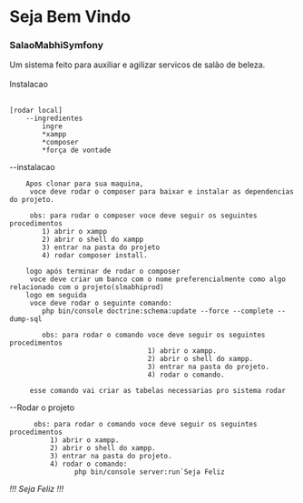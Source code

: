 <h1>Seja Bem Vindo</h1>
    <h3>SalaoMabhiSymfony</h3>
    Um sistema feito para auxiliar e agilizar servicos de salão de beleza.

<br>
<br>    
Instalacao
<br>
<br>
    
    [rodar local]
        --ingredientes
            ingre
            *xampp
            *composer
            *força de vontade
--instalacao
<br>

        Apos clonar para sua maquina,
         voce deve rodar o composer para baixar e instalar as dependencias do projeto.
         
         obs: para rodar o composer voce deve seguir os seguintes procedimentos
            1) abrir o xampp
            2) abrir o shell do xampp
            3) entrar na pasta do projeto
            4) rodar composer install.
            
        logo após terminar de rodar o composer 
         voce deve criar um banco com o nome preferencialmente como algo relacionado com o projeto(slmabhiprod)
        logo em seguida
         voce deve rodar o seguinte comando:
            php bin/console doctrine:schema:update --force --complete --dump-sql
            
            obs: para rodar o comando voce deve seguir os seguintes procedimentos
                                      1) abrir o xampp.
                                      2) abrir o shell do xampp.
                                      3) entrar na pasta do projeto.
                                      4) rodar o comando.
                        
         esse comando vai criar as tabelas necessarias pro sistema rodar

--Rodar o projeto
<br>


          obs: para rodar o comando voce deve seguir os seguintes procedimentos
              1) abrir o xampp.
              2) abrir o shell do xampp.
              3) entrar na pasta do projeto.
              4) rodar o comando:
                    php bin/console server:run`Seja Feliz
                    
*!!! Seja Feliz !!!*          